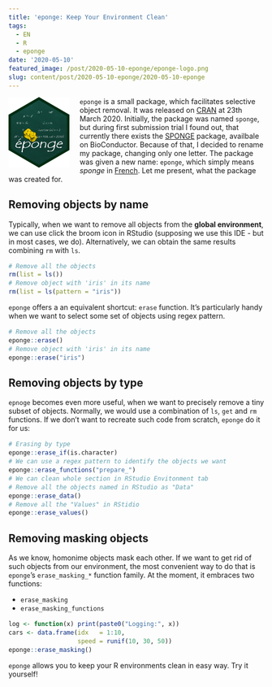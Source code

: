 ```yaml
---
title: 'eponge: Keep Your Environment Clean'
tags:
  - EN
  - R
  - eponge
date: '2020-05-10'
featured_image: /post/2020-05-10-eponge/eponge-logo.png
slug: content/post/2020-05-10-eponge/2020-05-10-eponge
---
```


<a href="https://krzjoa.github.io/matricks"><img src='https://raw.githubusercontent.com/krzjoa/eponge/master/man/figures/logo.png' align="left" height="139" style="margin-right: 20px" /></a>
`eponge` is a small package, which facilitates selective object removal.
It was released on
[CRAN](https://cran.r-project.org/web/packages/eponge/index.html) at
23th March 2020. Initially, the package was named `sponge`, but during
first submission trial I found out, that currently there exists the
[SPONGE](https://www.bioconductor.org/packages/release/bioc/html/SPONGE.html)
package, availbale on BioConductor. Because of that, I decided to rename
my package, changing only one letter. The package was given a new name:
`eponge`, which simply means *sponge* in
[French](https://en.wiktionary.org/wiki/%C3%A9ponge). Let me present,
what the package was created for.

## Removing objects by name

Typically, when we want to remove all objects from the **global
environment**, we can use click the broom icon in RStudio (supposing we
use this IDE - but in most cases, we do). Alternatively, we can obtain
the same results combining `rm` with `ls`.

``` r
# Remove all the objects
rm(list = ls())
# Remove object with 'iris' in its name
rm(list = ls(pattern = "iris"))
```

`eponge` offers a an equivalent shortcut: `erase` function. It’s
particularly handy when we want to select some set of objects using
regex pattern.

``` r
# Remove all the objects
eponge::erase() 
# Remove object with 'iris' in its name
eponge::erase("iris")
```

## Removing objects by type

`epnoge` becomes even more useful, when we want to precisely remove a
tiny subset of objects. Normally, we would use a combination of `ls`,
`get` and `rm` functions. If we don’t want to recreate such code from
scratch, `eponge` do it for us:

``` r
# Erasing by type
eponge::erase_if(is.character)
# We can use a regex pattern to identify the objects we want
eponge::erase_functions("prepare_")
# We can clean whole section in RStudio Envitonment tab
# Remove all the objects named in RStudio as "Data"
eponge::erase_data()
# Remove all the "Values" in RStidio
eponge::erase_values()
```

## Removing masking objects

As we know, homonime objects mask each other. If we want to get rid of
such objects from our environment, the most convenient way to do that is
`eponge`’s `erase_masking_*` function family. At the moment, it embraces
two functions:

-   `erase_masking`
-   `erase_masking_functions`

``` r
log <- function(x) print(paste0("Logging:", x))
cars <- data.frame(idx   = 1:10,
                   speed = runif(10, 30, 50))
eponge::erase_masking()
```

`eponge` allows you to keep your R environments clean in easy way. Try
it yourself!

